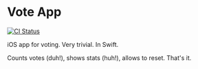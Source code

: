 Vote App
===========

[![CI Status](http://img.shields.io/travis/latcraft/voteapp-ios.svg?style=flat)](https://travis-ci.org/latcraft/voteapp-ios)

iOS app for voting. Very trivial. In Swift.

Counts votes (duh!), shows stats (huh!), allows to reset. That's it.
